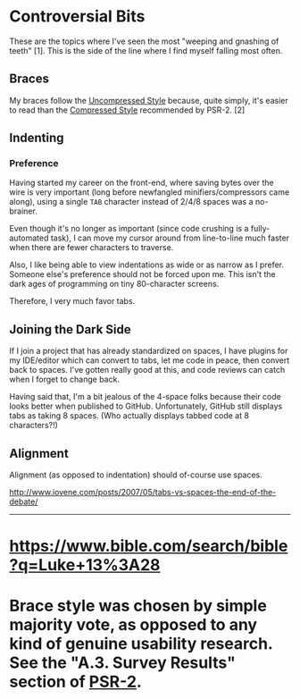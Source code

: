 # Controversial Bits
These are the topics where I've seen the most "weeping and gnashing of teeth" [1]. This is the side of the line where I find myself falling most often.

## Braces
My braces follow the [Uncompressed Style](DEFINE-BRACES.md) because, quite simply, it's easier to read than the [Compressed Style](DEFINE-BRACES.md) recommended by PSR-2. [2]

## Indenting
### Preference
Having started my career on the front-end, where saving bytes over the wire is very important (long before newfangled minifiers/compressors came along), using a single `TAB` character instead of 2/4/8 spaces was a no-brainer.

Even though it's no longer as important (since code crushing is a fully-automated task), I can move my cursor around from line-to-line much faster when there are fewer characters to traverse.

Also, I like being able to view indentations as wide or as narrow as I prefer. Someone else's preference should not be forced upon me. This isn't the dark ages of programming on tiny 80-character screens.

Therefore, I very much favor tabs.

## Joining the Dark Side
If I join a project that has already standardized on spaces, I have plugins for my IDE/editor which can convert to tabs, let me code in peace, then convert back to spaces. I've gotten really good at this, and code reviews can catch when I forget to change back.

Having said that, I'm a bit jealous of the 4-space folks because their code looks better when published to GitHub. Unfortunately, GitHub still displays tabs as taking 8 spaces. (Who actually displays tabbed code at 8 characters?!)

## Alignment
Alignment (as opposed to indentation) should of-course use spaces.

   http://www.iovene.com/posts/2007/05/tabs-vs-spaces-the-end-of-the-debate/

----

# https://www.bible.com/search/bible?q=Luke+13%3A28
# Brace style was chosen by simple majority vote, as opposed to any kind of genuine usability research. See the "A.3. Survey Results" section of [PSR-2](http://www.php-fig.org/psr/psr-2/).
